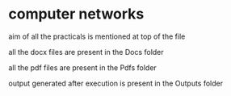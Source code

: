 # computer networks

aim of all the practicals is mentioned at top of the file

all the docx files are present in the Docs folder

all the pdf files are present in the Pdfs folder

output generated after execution is present in the Outputs folder
